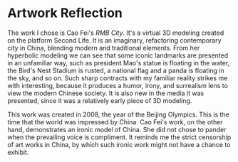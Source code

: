 # Artwork Reflection

The work I chose is Cao Fei's *RMB City*. It's a virtual 3D modeling created on the platform Second Life. It is an imaginary, refactoring contemporary city in China, blending modern and traditional elements. From her hyperbolic modeling we can see that some iconic landmarks are presented in an unfamiliar way, such as president Mao's statue is floating in the water, the Bird's Nest Stadium is rusted, a national flag and a panda is floating in the sky, and so on. Such sharp contracts with my familiar reality strikes me with interesting, because it produces a humor, irony, and surrealism lens to view the modern Chinese society. It is also new in the media it was presented, since it was a relatively early piece of 3D modeling.

This work was created in 2008, the year of the Beijing Olympics. This is the time that the world was impressed by China. Cao Fei's work, on the other hand, demonstrates an ironic model of China. She did not chose to pander when the prevailing voice is compliment. It reminds me the strict censorship of art works in China, by which such ironic work might not have a chance to exhibit. 
